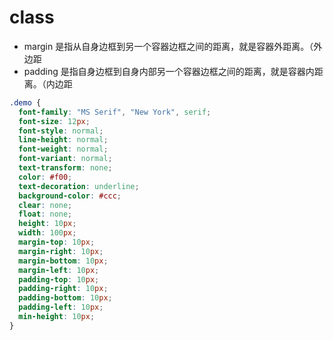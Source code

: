 # class

- margin 是指从自身边框到另一个容器边框之间的距离，就是容器外距离。（外边距
- padding 是指自身边框到自身内部另一个容器边框之间的距离，就是容器内距离。（内边距

```css
.demo {
  font-family: "MS Serif", "New York", serif;
  font-size: 12px;
  font-style: normal;
  line-height: normal;
  font-weight: normal;
  font-variant: normal;
  text-transform: none;
  color: #f00;
  text-decoration: underline;
  background-color: #ccc;
  clear: none;
  float: none;
  height: 10px;
  width: 100px;
  margin-top: 10px;
  margin-right: 10px;
  margin-bottom: 10px;
  margin-left: 10px;
  padding-top: 10px;
  padding-right: 10px;
  padding-bottom: 10px;
  padding-left: 10px;
  min-height: 10px;
}
```
